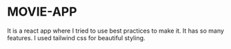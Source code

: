 # MOVIE-APP
It is a react app where I tried to use best practices to make it. It has so many features. I used tailwind css for beautiful styling.
